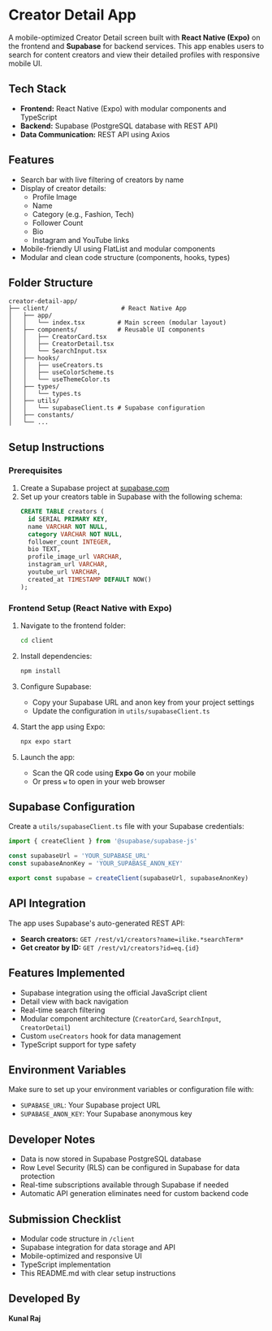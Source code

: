 # Creator Detail App

A mobile-optimized Creator Detail screen built with **React Native (Expo)** on the frontend and **Supabase** for backend services. This app enables users to search for content creators and view their detailed profiles with responsive mobile UI.

## Tech Stack

- **Frontend:** React Native (Expo) with modular components and TypeScript
- **Backend:** Supabase (PostgreSQL database with REST API)
- **Data Communication:** REST API using Axios

## Features

- Search bar with live filtering of creators by name
- Display of creator details:
  - Profile Image
  - Name
  - Category (e.g., Fashion, Tech)
  - Follower Count
  - Bio
  - Instagram and YouTube links
- Mobile-friendly UI using FlatList and modular components
- Modular and clean code structure (components, hooks, types)

## Folder Structure

```
creator-detail-app/
├── client/                    # React Native App
│   ├── app/
│   │   └── index.tsx         # Main screen (modular layout)
│   ├── components/           # Reusable UI components
│   │   ├── CreatorCard.tsx
│   │   ├── CreatorDetail.tsx
│   │   └── SearchInput.tsx
│   ├── hooks/
│   │   ├── useCreators.ts
│   │   ├── useColorScheme.ts
│   │   └── useThemeColor.ts
│   ├── types/
│   │   └── types.ts
│   ├── utils/
│   │   └── supabaseClient.ts # Supabase configuration
│   ├── constants/
│   └── ...
```

## Setup Instructions

### Prerequisites

1. Create a Supabase project at [supabase.com](https://supabase.com)
2. Set up your creators table in Supabase with the following schema:
   ```sql
   CREATE TABLE creators (
     id SERIAL PRIMARY KEY,
     name VARCHAR NOT NULL,
     category VARCHAR NOT NULL,
     follower_count INTEGER,
     bio TEXT,
     profile_image_url VARCHAR,
     instagram_url VARCHAR,
     youtube_url VARCHAR,
     created_at TIMESTAMP DEFAULT NOW()
   );
   ```

### Frontend Setup (React Native with Expo)

1. Navigate to the frontend folder:
   ```bash
   cd client
   ```

2. Install dependencies:
   ```bash
   npm install
   ```

3. Configure Supabase:
   - Copy your Supabase URL and anon key from your project settings
   - Update the configuration in `utils/supabaseClient.ts`

4. Start the app using Expo:
   ```bash
   npx expo start
   ```

5. Launch the app:
   - Scan the QR code using **Expo Go** on your mobile
   - Or press `w` to open in your web browser

## Supabase Configuration

Create a `utils/supabaseClient.ts` file with your Supabase credentials:

```typescript
import { createClient } from '@supabase/supabase-js'

const supabaseUrl = 'YOUR_SUPABASE_URL'
const supabaseAnonKey = 'YOUR_SUPABASE_ANON_KEY'

export const supabase = createClient(supabaseUrl, supabaseAnonKey)
```

## API Integration

The app uses Supabase's auto-generated REST API:

- **Search creators:** `GET /rest/v1/creators?name=ilike.*searchTerm*`
- **Get creator by ID:** `GET /rest/v1/creators?id=eq.{id}`

## Features Implemented

- Supabase integration using the official JavaScript client
- Detail view with back navigation
- Real-time search filtering
- Modular component architecture (`CreatorCard`, `SearchInput`, `CreatorDetail`)
- Custom `useCreators` hook for data management
- TypeScript support for type safety

## Environment Variables

Make sure to set up your environment variables or configuration file with:

- `SUPABASE_URL`: Your Supabase project URL
- `SUPABASE_ANON_KEY`: Your Supabase anonymous key

## Developer Notes

- Data is now stored in Supabase PostgreSQL database
- Row Level Security (RLS) can be configured in Supabase for data protection
- Real-time subscriptions available through Supabase if needed
- Automatic API generation eliminates need for custom backend code

## Submission Checklist

- Modular code structure in `/client`
- Supabase integration for data storage and API
- Mobile-optimized and responsive UI
- TypeScript implementation
- This README.md with clear setup instructions

## Developed By

**Kunal Raj**